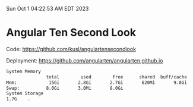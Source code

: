 Sun Oct  1 04:22:53 AM EDT 2023

# Angular Ten Second Look

Code: https://github.com/kusl/angulartensecondlook

Deployment: https://github.com/angularten/angularten.github.io

```bash
System Memory
               total        used        free      shared  buff/cache   available
Mem:            15Gi       2.8Gi       2.7Gi       620Mi       9.8Gi        11Gi
Swap:          8.0Gi       3.0Mi       8.0Gi
System Storage
1.7G	.
